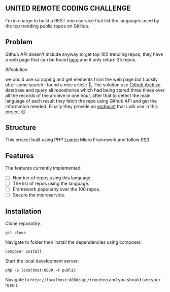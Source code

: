 ## UNITED REMOTE CODING CHALLENGE

I'm in charge to build a REST microservice that list the languages used by the top trending public repos on GitHub.

## Problem

Github API doesn't include anyway to get top 100 trending repos, they have a web page that can be found [here](https://github.com/trending) and it only return 25 repos.

##solution

we could use scrapping and get elements from the web page but Luckily after some search i found a nice article 🥳, The solution use [Github Archive](https://www.gharchive.org) database and query all repositories which had being stared three times over all the records of the archive in one hour, after that to detect the main language of each result they fetch the repo using Github API and get the information needed.
Finally they provide an [endpoint](https://maxday.github.io/trending/data.json) that i will use in this project 😍

## Structure

This project built using PHP [Lumen](https://lumen.laravel.com) Micro Framework and follow [PSR](https://www.php-fig.org/psr/)

## Features

The features currently implemented:

- [ ] Number of repos using this language.
- [ ] The list of repos using the language.
- [ ] Framework popularity over the 100 repos.
- [ ] Secure the microservice.

## Installation

Clone reposotiry:
    
    git clone 
    
Navigate to folder then install the dependencies using composer:

    composer install

Start the local development server:

    php -S localhost:8000 -t public
    
Navigate to `http://localhost:8000/api/trending` and you should see your result.


